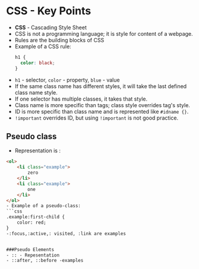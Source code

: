 # CSS - Key Points

- **CSS** - Cascading Style Sheet
- CSS is not a programming language; it is style for content of a webpage.
- Rules are the building blocks of CSS
- Example of a CSS rule:
  ```css
  h1 {
    color: black;
  }

- `h1` - selector, `color` - property, `blue` - value
- If the same class name has different styles, it will take the last defined class name style.
- If one selector has multiple classes, it takes that style.
- Class name is more specific than tags; class style overrides tag's style.
- ID is more specific than class name and is represented like `#idname {}`.
- `!important` overrides ID, but using `!important` is not good practice.
## Pseudo class
- Representation is :
```html
<ol>
    <li class="example">
        zero 
    </li>
    <li class="example">
        one
    </li>
</ol>
- Example of a pseudo-class:
```css
.example:first-child {
    color: red;
}
-:focus,:active,: visited, :link are examples


###Pseudo Elements
- :: - Repesentation
- ::after, ::before -examples
